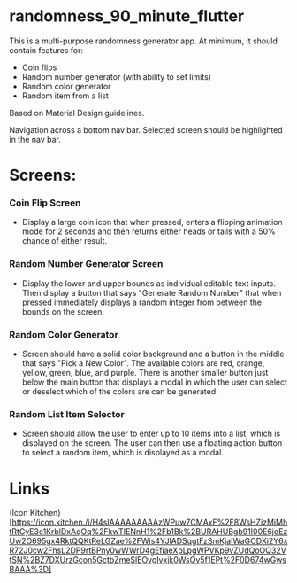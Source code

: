 # randomness_90_minute_flutter

This is a multi-purpose randomness generator app.  At minimum, it should contain features for:
 - Coin flips
 - Random number generator (with ability to set limits)
 - Random color generator
 - Random item from a list

Based on Material Design guidelines.

Navigation across a bottom nav bar.  Selected screen should be highlighted in the nav bar.

# Screens:

### Coin Flip Screen
 - Display a large coin icon that when pressed, enters a flipping animation mode for 2 seconds and then returns either heads or tails with a 50% chance of either result.

### Random Number Generator Screen
 - Display the lower and upper bounds as individual editable text inputs.  Then display a button that says "Generate Random Number" that when pressed immediately displays a random integer from between the bounds on the screen.

### Random Color Generator
 - Screen should have a solid color background and a button in the middle that says "Pick a New Color".  The available colors are red, orange, yellow, green, blue, and purple.  There is another smaller button just below the main button that displays a modal in which the user can select or deselect which of the colors are can be generated.

### Random List Item Selector
 - Screen should allow the user to enter up to 10 items into a list, which is displayed on the screen.  The user can then use a floating action button to select a random item, which is displayed as a modal.

 # Links
 (Icon Kitchen)[https://icon.kitchen./i/H4sIAAAAAAAAAzWPuw7CMAxF%2F8WsHZizMiMhtRtCyE3c1KrblDxAqOq%2FkwTIENnH1%2Fb1Bk%2BURAHUBgb91I00E6joEzUw2O695gx4RktQQKtReLGZae%2FWis4YJlADSqgtFzSmKjaIWaGODXi2Y6xR72J0cw2FhsL2DP9rtBPny0wWWrD4gEfiaeXpLpgWPVKp9vZUdQoOQ32VtSN%2BZ7DXUrzGcon5GctbZmeSlEOvgIvxjk0WsQv5f1EPt%2F0D674wGwsBAAA%3D]
